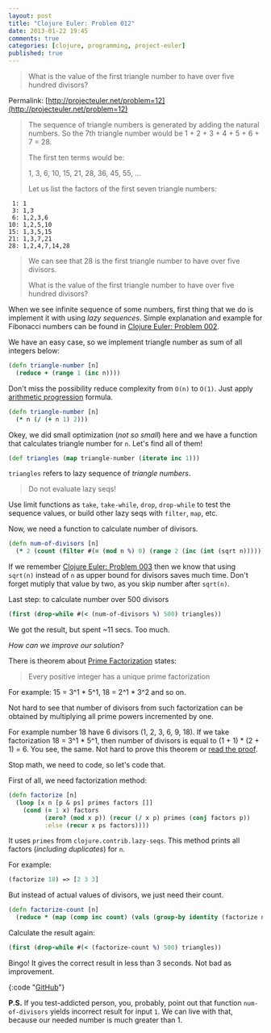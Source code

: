 ```yaml
---
layout: post
title: "Clojure Euler: Problem 012"
date: 2013-01-22 19:45
comments: true
categories: [clojure, programming, project-euler]
published: true
---
```


> What is the value of the first triangle number to have over five hundred divisors?

Permalink: [http://projecteuler.net/problem=12](http://projecteuler.net/problem=12)

<!-- more -->

> The sequence of triangle numbers is generated by adding the natural numbers. So the 7th triangle number would be 1 + 2 + 3 + 4 + 5 + 6 + 7 = 28.
>
> The first ten terms would be:
>
> 1, 3, 6, 10, 15, 21, 28, 36, 45, 55, ...
>
> Let us list the factors of the first seven triangle numbers:

     1: 1
     3: 1,3
     6: 1,2,3,6
    10: 1,2,5,10
    15: 1,3,5,15
    21: 1,3,7,21
    28: 1,2,4,7,14,28

> We can see that 28 is the first triangle number to have over five divisors.
>
> What is the value of the first triangle number to have over five hundred divisors?

When we see infinite sequence of some numbers, first thing that we do is implement it
with using *lazy sequences*. Simple explanation and example for Fibonacci numbers
can be found in [Clojure Euler: Problem 002](/blog/clojure-euler-problem-002).

We have an easy case, so we implement triangle number as
sum of all integers below:

``` clojure
(defn triangle-number [n]
  (reduce + (range 1 (inc n))))
```

Don't miss the possibility reduce complexity from `O(n)` to `O(1)`.
Just apply [arithmetic progression](http://en.wikipedia.org/wiki/Arithmetic_progression) formula.

``` clojure
(defn triangle-number [n]
  (* n (/ (+ n 1) 2)))
```

Okey, we did small optimization (*not so small*) here and we have a function that calculates
triangle number for `n`. Let's find all of them!

``` clojure
(def triangles (map triangle-number (iterate inc 1)))
```

`triangles` refers to lazy sequence of *triangle numbers*.

> Do not evaluate lazy seqs!

Use limit functions as `take`, `take-while`, `drop`, `drop-while` to test the
sequence values, or build other lazy seqs with `filter`, `map`, etc.

Now, we need a function to calculate number of divisors.

``` clojure
(defn num-of-divisors [n]
  (* 2 (count (filter #(= (mod n %) 0) (range 2 (inc (int (sqrt n))))))))
```

If we remember [Clojure Euler: Problem 003](/blog/clojure-euler-problem-003)
then we know that using `sqrt(n)` instead of `n` as upper bound for divisors
saves much time.
Don't forget mutiply that value by two, as you skip number after `sqrt(n)`.

Last step: to calculate number over 500 divisors

``` clojure
(first (drop-while #(< (num-of-divisors %) 500) triangles))
```

We got the result, but spent ~11 secs. Too much.

*How can we improve our solution?*

There is theorem about
[Prime Factorization](http://en.wikipedia.org/wiki/Integer_factorization#Prime_decomposition)
states:

> Every positive integer has a unique prime factorization

For example: 15 = 3^1 * 5^1, 18 = 2^1 * 3^2 and so on.

Not hard to see that number of divisors from such factorization can be obtained
by multiplying all prime powers incremented by one.

For example number 18 have 6 divisors (1, 2, 3, 6, 9, 18).
If we take factorization 18 = 3^1 * 5^1, then number of divisors is
equal to (1 + 1) * (2 + 1) = 6. You see, the same.
Not hard to prove this theorem or
[read the proof](http://en.wikipedia.org/wiki/Fundamental_theorem_of_arithmetic#Proof).

Stop math, we need to code, so let's code that.

First of all, we need factorization method:

``` clojure
(defn factorize [n]
  (loop [x n [p & ps] primes factors []]
    (cond (= 1 x) factors
          (zero? (mod x p)) (recur (/ x p) primes (conj factors p))
          :else (recur x ps factors))))
```

It uses `primes` from `clojure.contrib.lazy-seqs`.
This method prints all factors (*including duplicates*) for `n`.

For example:

``` clojure
(factorize 18) => [2 3 3]
```

But instead of actual values of divisors, we just need their count.

``` clojure
(defn factorize-count [n]
  (reduce * (map (comp inc count) (vals (group-by identity (factorize n))))))
```

Calculate the result again:

``` clojure
(first (drop-while #(< (factorize-count %) 500) triangles))
```

Bingo! It gives the correct result in less than 3 seconds.
Not bad as improvement.

{:code "[GitHub](https://github.com/mishadoff/project-euler/blob/master/src/project_euler/problem012.clj)"}

**P.S.** If you test-addicted person, you, probably, point out
that function `num-of-divisors` yields incorrect result for input `1`.
We can live with that, because our needed number is much greater than 1.
